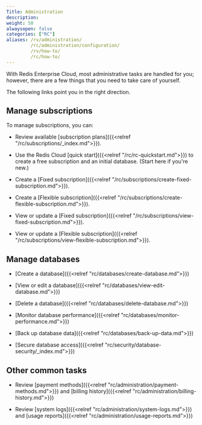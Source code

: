 ```yaml
---
Title: Administration
description:
weight: 50
alwaysopen: false
categories: ["RC"]
aliases: /rv/administration/
         /rc/administration/configuration/
         /rv/how-to/
         /rc/how-to/
---
```

With Redis Enterprise Cloud, most administrative tasks are handled for you; however, there are a few things that you need to take care of yourself.

The following links point you in the right direction.

## Manage subscriptions

To manage subscriptions, you can:

- Review available [subscription plans]({{<relref "/rc/subscriptions/_index.md">}}). 

- Use the Redis Cloud [quick start]({{<relref "/rc/rc-quickstart.md">}}) to create a free subscription and an initial database.  (Start here if you're new.)

- Create a [Fixed subscription]({{<relref "/rc/subscriptions/create-fixed-subscription.md">}}).

- Create a [Flexible subscription]({{<relref "/rc/subscriptions/create-flexible-subscription.md">}}).

- View or update a [Fixed subscription]({{<relref "/rc/subscriptions/view-fixed-subscription.md">}}).

- View or update a [Flexible subscription]({{<relref "/rc/subscriptions/view-flexible-subscription.md">}}).

## Manage databases

- [Create a database]({{<relref "rc/databases/create-database.md">}})

- [View or edit a database]({{<relref "rc/databases/view-edit-database.md">}})

- [Delete a database]({{<relref "rc/databases/delete-database.md">}})

- [Monitor database performance]({{<relref "rc/databases/monitor-performance.md">}}) 

- [Back up database data]({{<relref "rc/databases/back-up-data.md">}})

- [Secure database access]({{<relref "rc/security/database-security/_index.md">}})

## Other common tasks

- Review [payment methods]({{<relref "rc/administration/payment-methods.md">}}) and [billing history]({{<relref "rc/administration/billing-history.md">}})

- Review [system logs]({{<relref "rc/administration/system-logs.md">}}) and [usage reports]({{<relref "rc/administration/usage-reports.md">}})
